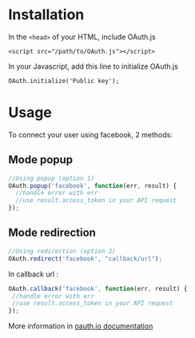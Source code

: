 Installation
============

In the `<head>` of your HTML, include OAuth.js

`<script src="/path/to/OAuth.js"></script>`

In your Javascript, add this line to initialize OAuth.js

`OAuth.initialize('Public key');`

Usage
=====

To connect your user using facebook, 2 methods:

Mode popup
----------

 ```javascript
 //Using popup (option 1)
 OAuth.popup('facebook', function(err, result) {
   //handle error with err
   //use result.access_token in your API request
 });
 ```

Mode redirection
----------------

 ```javascript
//Using redirection (option 2)
OAuth.redirect('facebook', "callback/url");
 ```

In callback url :

 ```javascript
OAuth.callback('facebook', function(err, result) {
  //handle error with err
  //use result.access_token in your API request
});
 ```

More information in [oauth.io documentation](http://oauth.io/#/docs)